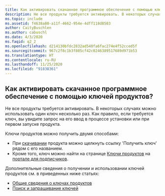 ```yaml
---
title: Как активировать скачанное программное обеспечение с помощью ключей продуктов?
description: Не все продукты требуется активировать. В некоторых случаях можно использовать один ключ несколько раз. Как правило, если требуется ключ...
ms.topic: include
ms.assetid: f4638a80-a11f-4662-954e-4dff118d8503
author: CaityBuschlen
ms.author: cabuschl
ms.date: 4/3/2020
ms.faqid: q2_2
ms.openlocfilehash: d214130bfdc2832ad540fa6fac274e4f52cced5f
ms.sourcegitcommit: 967c2f8c1b3f805cf42c0246389517689d971b53
ms.translationtype: HT
ms.contentlocale: ru-RU
ms.lasthandoff: 11/25/2020
ms.locfileid: "91838361"
---
```

## <a name="how-do-i-activate-the-software-i-just-downloaded-using-product-keys"></a>Как активировать скачанное программное обеспечение с помощью ключей продуктов?

Не все продукты требуется активировать. В некоторых случаях можно использовать один ключ несколько раз. Как правило, если требуется ключ, вы увидите запрос на его ввод в процессе установки или при первом запуске продукта.

Ключи продуктов можно получить двумя способами:

- При [скачивании](https://my.visualstudio.com/downloads) продукта можно щелкнуть ссылку \'Получить ключ\' рядом с его названием.
- Кроме того, ключ можно найти на странице [Ключи продуктов](https://my.visualstudio.com/ProductKeys) на [портале для подписчиков](https://my.visualstudio.com/benefits).

Дополнительные сведения о получении и использовании ключей продуктов см. в приведенных ниже статьях:

- [Общие сведения о ключах продуктов](https://docs.microsoft.com/visualstudio/subscriptions/product-keys)
- [Поиск и запрашивание ключей](https://docs.microsoft.com/visualstudio/subscriptions/find-keys)
